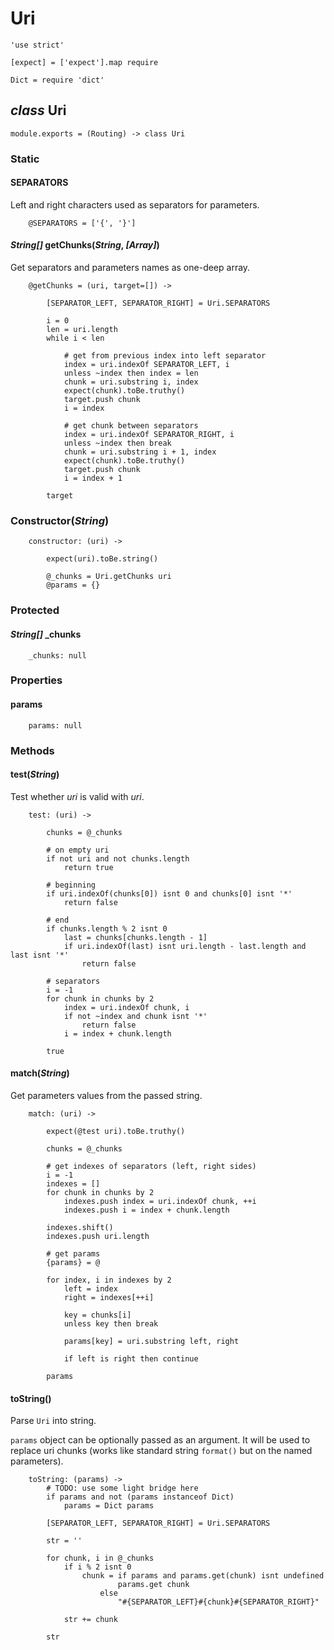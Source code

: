 Uri
===

	'use strict'

	[expect] = ['expect'].map require

	Dict = require 'dict'

*class* Uri
-----------

	module.exports = (Routing) -> class Uri

### Static

#### SEPARATORS

Left and right characters used as separators for parameters.

		@SEPARATORS = ['{', '}']

#### *String[]* getChunks(*String*, *[Array]*)

Get separators and parameters names as one-deep array.

		@getChunks = (uri, target=[]) ->

			[SEPARATOR_LEFT, SEPARATOR_RIGHT] = Uri.SEPARATORS

			i = 0
			len = uri.length
			while i < len

				# get from previous index into left separator
				index = uri.indexOf SEPARATOR_LEFT, i
				unless ~index then index = len
				chunk = uri.substring i, index
				expect(chunk).toBe.truthy()
				target.push chunk
				i = index

				# get chunk between separators
				index = uri.indexOf SEPARATOR_RIGHT, i
				unless ~index then break
				chunk = uri.substring i + 1, index
				expect(chunk).toBe.truthy()
				target.push chunk
				i = index + 1

			target

### Constructor(*String*)

		constructor: (uri) ->

			expect(uri).toBe.string()

			@_chunks = Uri.getChunks uri
			@params = {}

### Protected

#### *String[]* _chunks

		_chunks: null

### Properties

#### params

		params: null

### Methods

#### test(*String*)

Test whether *uri* is valid with *uri*.

		test: (uri) ->

			chunks = @_chunks

			# on empty uri
			if not uri and not chunks.length
				return true

			# beginning
			if uri.indexOf(chunks[0]) isnt 0 and chunks[0] isnt '*'
				return false

			# end
			if chunks.length % 2 isnt 0
				last = chunks[chunks.length - 1]
				if uri.indexOf(last) isnt uri.length - last.length and last isnt '*'
					return false

			# separators
			i = -1
			for chunk in chunks by 2
				index = uri.indexOf chunk, i
				if not ~index and chunk isnt '*'
					return false
				i = index + chunk.length

			true

#### match(*String*)

Get parameters values from the passed string.

		match: (uri) ->

			expect(@test uri).toBe.truthy()

			chunks = @_chunks

			# get indexes of separators (left, right sides)
			i = -1
			indexes = []
			for chunk in chunks by 2
				indexes.push index = uri.indexOf chunk, ++i
				indexes.push i = index + chunk.length

			indexes.shift()
			indexes.push uri.length

			# get params
			{params} = @

			for index, i in indexes by 2
				left = index
				right = indexes[++i]

				key = chunks[i]
				unless key then break

				params[key] = uri.substring left, right

				if left is right then continue

			params

#### toString()

Parse `Uri` into string.

`params` object can be optionally passed as an argument.
It will be used to replace uri chunks (works like standard
string `format()` but on the named parameters).

		toString: (params) ->
			# TODO: use some light bridge here
			if params and not (params instanceof Dict)
				params = Dict params

			[SEPARATOR_LEFT, SEPARATOR_RIGHT] = Uri.SEPARATORS

			str = ''

			for chunk, i in @_chunks
				if i % 2 isnt 0
					chunk = if params and params.get(chunk) isnt undefined
							params.get chunk
						else
							"#{SEPARATOR_LEFT}#{chunk}#{SEPARATOR_RIGHT}"

				str += chunk

			str
